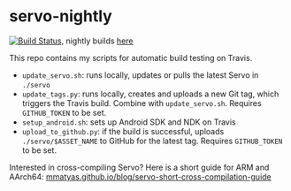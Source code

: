 
# servo-nightly

[![Build Status](https://travis-ci.org/mmatyas/servo-nightly.svg?branch=master)](https://travis-ci.org/mmatyas/servo-nightly), nightly builds [here](https://github.com/mmatyas/servo-nightly/releases)

This repo contains my scripts for automatic build testing on Travis.

- `update_servo.sh`: runs locally, updates or pulls the latest Servo in `./servo`
- `update_tags.py`: runs locally, creates and uploads a new Git tag, which triggers the Travis build. Combine with `update_servo.sh`. Requires `GITHUB_TOKEN` to be set.
- `setup_android.sh`: sets up Android SDK and NDK on Travis
- `upload_to_github.py`: if the build is successful, uploads `./servo/$ASSET_NAME` to GitHub for the latest tag. Requires `GITHUB_TOKEN` to be set.

Interested in cross-compiling Servo? Here is a short guide for ARM and AArch64: [mmatyas.github.io/blog/servo-short-cross-compilation-guide](https://mmatyas.github.io/blog/servo-short-cross-compilation-guide)
